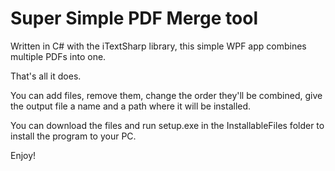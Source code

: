 # Super Simple PDF Merge tool

Written in C# with the iTextSharp library, this simple WPF app combines multiple PDFs into one. 

That's all it does.

You can add files, remove them, change the order they'll be combined, give the output file a name and a path where it will be installed.

You can download the files and run setup.exe in the InstallableFiles folder to install the program to your PC.

Enjoy!
